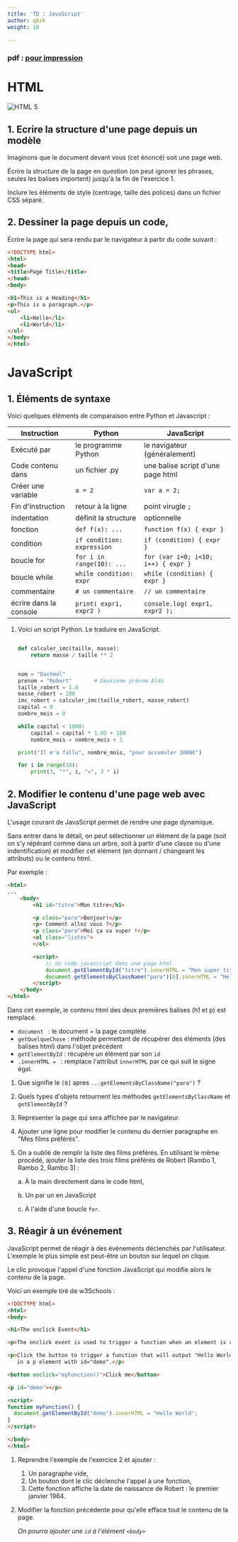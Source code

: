 ```yaml
---
title: 'TD : JavaScript'
author: qkzk
weight: 10

---
```


### pdf : [pour impression](./TD_IHM_2_js.pdf)

# HTML

![HTML 5](https://upload.wikimedia.org/wikipedia/commons/thumb/6/61/HTML5_logo_and_wordmark.svg/240px-HTML5_logo_and_wordmark.svg.png)

## 1. Ecrire la structure d'une page depuis un modèle

Imaginons que le document devant vous (cet énoncé) soit une page web.

Écrire la structure de la page en question (on peut ignorer les phrases, seules
les balises importent) jusqu'à la fin de l'exercice 1.

Inclure les éléments de style (centrage, taille des polices) dans un fichier 
CSS séparé.

## 2. Dessiner la page depuis un code,

Écrire la page qui sera rendu par le navigateur à partir du code suivant :

```html
<!DOCTYPE html>
<html>
<head>
<title>Page Title</title>
</head>
<body>

<h1>This is a Heading</h1>
<p>This is a paragraph.</p>
<ul>
    <li>Hello</li>
    <li>World</li>
</ul>
</body>
</html>
```

# JavaScript

## 1. Éléments de syntaxe

Voici quelques éléments de comparaison entre Python et Javascript :

| Instruction            | Python                     | JavaScript                          |
|------------------------|----------------------------|-------------------------------------|
| Exécuté par            | le programme Python        | le navigateur (généralement)        |
| Code contenu dans      | un fichier .py             | une balise script d'une page html   |
| Créer une variable     | `a = 2`                    | `var a = 2;`                        |
| Fin d'instruction      | retour à la ligne          | point virugle `;`                   |
| indentation            | définit la structure       | optionnelle                         |
| fonction               | `def f(x): ...`            | `function f(x) { expr }`            |
| condition              | `if condition: expression` | `if (condition) { expr }`           |
| boucle for             | `for i in range(10): ...`  | `for (var i=0; i<10; i++) { expr }` |
| boucle while           | `while condition: expr`    | `while (condition) { expr }`        |
| commentaire            | `# un commentaire`         | `// un commentaire`                 |
| écrire dans la console | `print( expr1, expr2 )`    | `console.log( expr1, expr2 );`      |


1. Voici un script Python. Le traduire en JavaScript.

    ```python

    def calculer_imc(taille, masse):
        return masse / taille ** 2


    nom = "Duchmol"
    prenom = "Robert"       # Deuxième prénom Aldo
    taille_robert = 1.8
    masse_robert = 280
    imc_robert = calculer_imc(taille_robert, masse_robert)
    capital = 0
    nombre_mois = 0

    while capital < 1000:
        capital = capital * 1.05 + 100
        nombre_mois = nombre_mois + 1

    print("Il m'a fallu", nombre_mois, "pour accumuler 1000€")

    for i in range(10):
        print(3, "*", i, "=", 3 * i)
    ```


## 2. Modifier le contenu d'une page web avec JavaScript

L'usage courant de JavaScript permet de rendre une page dynamique.

Sans entrer dans le détail, on peut sélectionner un élément de la page (soit
on s'y répérant comme dans un arbre, soit à partir d'une classe ou d'une
indentification) et modifier cet élément (en donnant / changeant les attributs)
ou le contenu html.

Par exemple :

```html
<html>
...
    <body>
        <h1 id="titre">Mon titre</h1>

        <p class="para">Bonjour!</p>
        <p> Comment allez vous ?</p>
        <p class="para">Moi ça va super !</p>
        <ol class="listes">
        </ol>

        <script>
            // du code javascript dans une page html
            document.getElementById("titre").innerHTML = "Mon super titre";
            document.getElementsByClassName("para")[0].innerHTML = "Hello !";
        </script>
    </body>
</html>
```

Dans cet exemple, le contenu html des deux premières balises (h1 et p) est
remplacé.

* `document ` : le document = la page complète
* `getQuelqueChose` : méthode permettant de récupérer des éléments (des balises html) dans l'objet précédent
* `getElementById` : récupère un élément par son `id`
* `.innerHTML = ` : remplace l'attribut `innerHTML` par ce qui suit le signe égal.

1. Que signifie le `[0]` apres `...getElementsByClassName("para")` ?
2. Quels types d'objets retournent les méthodes `getElementsByClassName` et `getElementById` ?
2. Représenter la page qui sera affichée par le navigateur.
2. Ajouter une ligne pour modifier le contenu du dernier paragraphe en 
    "Mes films préférés".
3. On a oublié de remplir la liste des films préférés. En utilisant le même
    procédé, ajouter la liste des trois films préférés de
    Robert (Rambo 1, Rambo 2, Rambo 3) :

    a. À la main directement dans le code html,

    b. Un par un en JavaScript

    c. À l'aide d'une boucle `for`.


## 3. Réagir à un événement

JavaScript permet de réagir à des événements déclenchés par l'utilisateur.
L'exemple le plus simple est peut-être un bouton sur lequel on clique.

Le clic provoque l'appel d'une fonction JavaScript qui modifie alors le 
contenu de la page.

Voici un exemple tiré de w3Schools :

```html
<!DOCTYPE html>
<html>
<body>

<h1>The onclick Event</h1>

<p>The onclick event is used to trigger a function when an element is clicked on.</p>

<p>Click the button to trigger a function that will output "Hello World"
   in a p element with id="demo".</p>

<button onclick="myFunction()">Click me</button>

<p id="demo"></p>

<script>
function myFunction() {
  document.getElementById("demo").innerHTML = "Hello World";
}
</script>

</body>
</html>
```

1. Reprendre l'exemple de l'exercice 2 et ajouter :

    1. Un paragraphe vide,
    2. Un bouton dont le clic déclenche l'appel à une fonction,
    3. Cette fonction affiche la date de naissance de Robert : le premier
        janvier 1964.
2. Modifier la fonction précédente pour qu'elle efface tout le contenu de la
    page.

    _On pourra ajouter une `id` à l'élément `<body>`_
